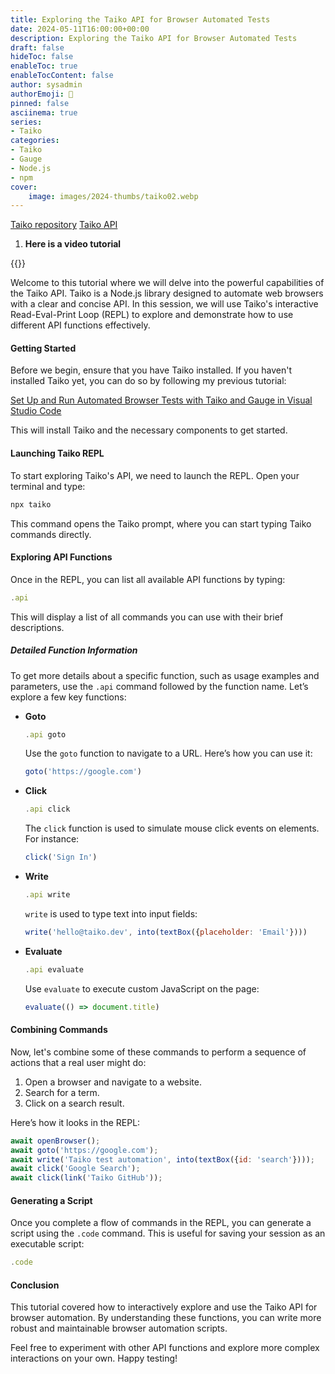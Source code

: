 ```yaml
---
title: Exploring the Taiko API for Browser Automated Tests
date: 2024-05-11T16:00:00+00:00
description: Exploring the Taiko API for Browser Automated Tests
draft: false
hideToc: false
enableToc: true
enableTocContent: false
author: sysadmin
authorEmoji: 🐧
pinned: false
asciinema: true
series:
- Taiko
categories:
- Taiko
- Gauge
- Node.js
- npm
cover:
    image: images/2024-thumbs/taiko02.webp
---
```


[Taiko repository](https://github.com/getgauge/taiko)
[Taiko API](https://docs.taiko.dev/)

1. **Here is a video tutorial**

{{<youtube Tk5eCTpO0rA>}}

Welcome to this tutorial where we will delve into the powerful capabilities of the Taiko API. Taiko is a Node.js library designed to automate web browsers with a clear and concise API. In this session, we will use Taiko's interactive Read-Eval-Print Loop (REPL) to explore and demonstrate how to use different API functions effectively.

#### **Getting Started**

Before we begin, ensure that you have Taiko installed. If you haven't installed Taiko yet, you can do so by following my previous tutorial:

[Set Up and Run Automated Browser Tests with Taiko and Gauge in Visual Studio Code](/en/blog/set-up-and-run-automated-browser-tests-with-taiko-and-gauge-in-visual-studio-code)

This will install Taiko and the necessary components to get started.

#### **Launching Taiko REPL**

To start exploring Taiko's API, we need to launch the REPL. Open your terminal and type:

```bash
npx taiko
```

This command opens the Taiko prompt, where you can start typing Taiko commands directly.

#### **Exploring API Functions**

Once in the REPL, you can list all available API functions by typing:

```javascript
.api
```

This will display a list of all commands you can use with their brief descriptions.

##### **Detailed Function Information**

To get more details about a specific function, such as usage examples and parameters, use the `.api` command followed by the function name. Let’s explore a few key functions:

- **Goto**
  
  ```javascript
  .api goto
  ```
  
  Use the `goto` function to navigate to a URL. Here’s how you can use it:

  ```javascript
  goto('https://google.com')
  ```

- **Click**
  
  ```javascript
  .api click
  ```
  
  The `click` function is used to simulate mouse click events on elements. For instance:

  ```javascript
  click('Sign In')
  ```

- **Write**
  
  ```javascript
  .api write
  ```
  
  `write` is used to type text into input fields:

  ```javascript
  write('hello@taiko.dev', into(textBox({placeholder: 'Email'})))
  ```

- **Evaluate**
  
  ```javascript
  .api evaluate
  ```
  
  Use `evaluate` to execute custom JavaScript on the page:

  ```javascript
  evaluate(() => document.title)
  ```

#### **Combining Commands**

Now, let's combine some of these commands to perform a sequence of actions that a real user might do:

1. Open a browser and navigate to a website.
2. Search for a term.
3. Click on a search result.

Here’s how it looks in the REPL:

```javascript
await openBrowser();
await goto('https://google.com');
await write('Taiko test automation', into(textBox({id: 'search'})));
await click('Google Search');
await click(link('Taiko GitHub'));
```

#### **Generating a Script**

Once you complete a flow of commands in the REPL, you can generate a script using the `.code` command. This is useful for saving your session as an executable script:

```javascript
.code
```

#### **Conclusion**

This tutorial covered how to interactively explore and use the Taiko API for browser automation. By understanding these functions, you can write more robust and maintainable browser automation scripts.

Feel free to experiment with other API functions and explore more complex interactions on your own. Happy testing!